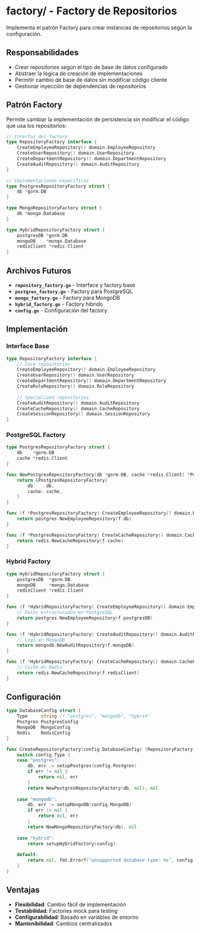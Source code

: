 # factory/ - Factory de Repositorios

Implementa el patrón Factory para crear instancias de repositorios según la configuración.

## Responsabilidades

- Crear repositorios según el tipo de base de datos configurado
- Abstraer la lógica de creación de implementaciones
- Permitir cambio de base de datos sin modificar código cliente
- Gestionar inyección de dependencias de repositorios

## Patrón Factory

Permite cambiar la implementación de persistencia sin modificar el código que usa los repositorios:

```go
// Interfaz del factory
type RepositoryFactory interface {
    CreateEmployeeRepository() domain.EmployeeRepository
    CreateUserRepository() domain.UserRepository
    CreateDepartmentRepository() domain.DepartmentRepository
    CreateAuditRepository() domain.AuditRepository
}

// Implementaciones específicas
type PostgresRepositoryFactory struct {
    db *gorm.DB
}

type MongoRepositoryFactory struct {
    db *mongo.Database
}

type HybridRepositoryFactory struct {
    postgresDB *gorm.DB
    mongoDB    *mongo.Database
    redisClient *redis.Client
}
```

## Archivos Futuros

- **`repository_factory.go`** - Interface y factory base
- **`postgres_factory.go`** - Factory para PostgreSQL
- **`mongo_factory.go`** - Factory para MongoDB
- **`hybrid_factory.go`** - Factory híbrido
- **`config.go`** - Configuración del factory

## Implementación

### Interface Base
```go
type RepositoryFactory interface {
    // Core repositories
    CreateEmployeeRepository() domain.EmployeeRepository
    CreateUserRepository() domain.UserRepository
    CreateDepartmentRepository() domain.DepartmentRepository
    CreateRoleRepository() domain.RoleRepository
    
    // Specialized repositories
    CreateAuditRepository() domain.AuditRepository
    CreateCacheRepository() domain.CacheRepository
    CreateSessionRepository() domain.SessionRepository
}
```

### PostgreSQL Factory
```go
type PostgresRepositoryFactory struct {
    db    *gorm.DB
    cache *redis.Client
}

func NewPostgresRepositoryFactory(db *gorm.DB, cache *redis.Client) *PostgresRepositoryFactory {
    return &PostgresRepositoryFactory{
        db:    db,
        cache: cache,
    }
}

func (f *PostgresRepositoryFactory) CreateEmployeeRepository() domain.EmployeeRepository {
    return postgres.NewEmployeeRepository(f.db)
}

func (f *PostgresRepositoryFactory) CreateCacheRepository() domain.CacheRepository {
    return redis.NewCacheRepository(f.cache)
}
```

### Hybrid Factory
```go
type HybridRepositoryFactory struct {
    postgresDB  *gorm.DB
    mongoDB     *mongo.Database
    redisClient *redis.Client
}

func (f *HybridRepositoryFactory) CreateEmployeeRepository() domain.EmployeeRepository {
    // Datos estructurados en PostgreSQL
    return postgres.NewEmployeeRepository(f.postgresDB)
}

func (f *HybridRepositoryFactory) CreateAuditRepository() domain.AuditRepository {
    // Logs en MongoDB
    return mongodb.NewAuditRepository(f.mongoDB)
}

func (f *HybridRepositoryFactory) CreateCacheRepository() domain.CacheRepository {
    // Caché en Redis
    return redis.NewCacheRepository(f.redisClient)
}
```

## Configuración

```go
type DatabaseConfig struct {
    Type     string // "postgres", "mongodb", "hybrid"
    Postgres PostgresConfig
    MongoDB  MongoConfig
    Redis    RedisConfig
}

func CreateRepositoryFactory(config DatabaseConfig) (RepositoryFactory, error) {
    switch config.Type {
    case "postgres":
        db, err := setupPostgres(config.Postgres)
        if err != nil {
            return nil, err
        }
        return NewPostgresRepositoryFactory(db, nil), nil
        
    case "mongodb":
        db, err := setupMongoDB(config.MongoDB)
        if err != nil {
            return nil, err
        }
        return NewMongoRepositoryFactory(db), nil
        
    case "hybrid":
        return setupHybridFactory(config)
        
    default:
        return nil, fmt.Errorf("unsupported database type: %s", config.Type)
    }
}
```

## Ventajas

- **Flexibilidad**: Cambio fácil de implementación
- **Testabilidad**: Factories mock para testing
- **Configurabilidad**: Basado en variables de entorno
- **Mantenibilidad**: Cambios centralizados
